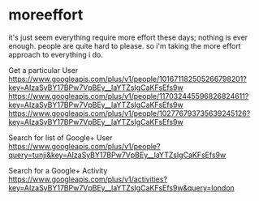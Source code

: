 moreeffort
==========

it's just seem everything require more effort these days; nothing is ever enough. people are quite hard to please. so i'm taking the more effort approach to everything i do.

Get a particular User
https://www.googleapis.com/plus/v1/people/101671182505266798201?key=AIzaSyBY17BPw7VpBEy__laYTZsIgCaKFsEfs9w
https://www.googleapis.com/plus/v1/people/117032445596826824611?key=AIzaSyBY17BPw7VpBEy__laYTZsIgCaKFsEfs9w
https://www.googleapis.com/plus/v1/people/102776793735639245126?key=AIzaSyBY17BPw7VpBEy__laYTZsIgCaKFsEfs9w

Search for list of Google+ User
https://www.googleapis.com/plus/v1/people?query=tunji&key=AIzaSyBY17BPw7VpBEy__laYTZsIgCaKFsEfs9w

Search for a Google+ Activity
https://www.googleapis.com/plus/v1/activities?key=AIzaSyBY17BPw7VpBEy__laYTZsIgCaKFsEfs9w&query=london
